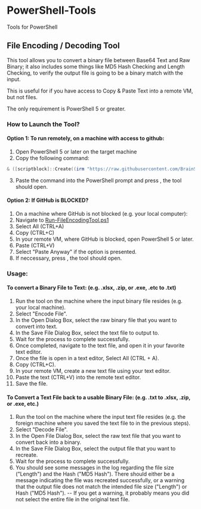 # PowerShell-Tools
Tools for PowerShell

## File Encoding / Decoding Tool
This tool allows you to convert a binary file between Base64 Text and Raw Binary; it also includes some things like MD5 Hash Checking and Length Checking, to verify the output file is going to be a binary match with the input.

This is useful for if you have access to Copy & Paste Text into a remote VM, but not files.

The only requirement is PowerShell 5 or greater.

### How to Launch the Tool?
#### Option 1: To run remotely, on a machine with access to github:

1. Open PowerShell 5 or later on the target machine
2. Copy the following command:
```PowerShell
& ([scriptblock]::Create((irm "https://raw.githubusercontent.com/BrainSlugs83/PowerShell-Tools/refs/heads/main/Run-FileEncodingTool.ps1")))
```
3. Paste the command into the PowerShell prompt and press <ENTER>, the tool should open.
  
#### Option 2: If GitHub is BLOCKED?
1. On a machine where GitHub is not blocked (e.g. your local computer):
2. Navigate to [Run-FileEncodingTool.ps1](https://raw.githubusercontent.com/BrainSlugs83/PowerShell-Tools/refs/heads/main/Run-FileEncodingTool.ps1)
3. Select All (CTRL+A)
4. Copy (CTRL+C)
5. In your remote VM, where GitHub is blocked, open PowerShell 5 or later.
6. Paste (CTRL+V)
7. Select "Paste Anyway" if the option is presented.
8. If neccessary, press <ENTER>, the tool should open.
 
### Usage:
#### To convert a Binary File to Text: (e.g. .xlsx, .zip, or .exe, .etc to .txt)
1. Run the tool on the machine where the input binary file resides (e.g. your local machine).
2. Select "Encode File".
3. In the Open Dialog Box, select the raw binary file that you want to convert into text.
4. In the Save File Dialog Box, select the text file to output to.
5. Wait for the process to complete successfully.
6. Once completed, navigate to the text file, and open it in your favorite text editor.
7. Once the file is open in a text editor, Select All (CTRL + A).
8. Copy (CTRL+C).
9. In your remote VM, create a new text file using your text editor.
10. Paste the text (CTRL+V) into the remote text editor.
11. Save the file.

#### To Convert a Text File back to a usable Binary File: (e.g. .txt to .xlsx, .zip, or .exe, etc.)
1. Run the tool on the machine where the input text file resides (e.g. the foreign machine where you saved the text file to in the previous steps).
2. Select "Decode File".
3. In the Open File Dialog Box, select the raw text file that you want to convert back into a binary.
4. In the Save File Dialog Box, select the output file that you want to recreate.
5. Wait for the process to complete successfully.
6. You should see some messages in the log regarding the file size ("Length") and the Hash ("MD5 Hash").  There should either be a message indicating the file was recreated successfully, or a warning that the output file does not match the intended file size ("Length") or Hash ("MD5 Hash"). -- If you get a warning, it probably means you did not select the entire file in the original text file.
   
  
